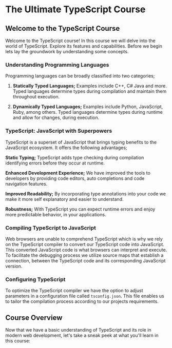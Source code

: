 # The Ultimate TypeScript Course

## Welcome to the TypeScript Course

Welcome to the TypeScript course! In this course we will delve into the world of TypeScript. Explore its features and capabilities. Before we begin lets lay the groundwork by understanding some concepts.

### Understanding Programming Languages

Programming languages can be broadly classified into two categories;

1. **Statically Typed Languages;**
   Examples include C++, C# Java and more.
   Typed languages determine types during compilation and maintain them throughout execution.

2. **Dynamically Typed Languages;**
   Examples include Python, JavaScript, Ruby, among others.
   Typed languages determine types during runtime and allow for changes, during execution.

### TypeScript: JavaScript with Superpowers

TypeScript is a superset of JavaScript that brings typing benefits to the JavaScript ecosystem. It offers the following advantages;

**Static Typing;** TypeScript adds type checking during compilation identifying errors before they occur at runtime.

**Enhanced Development Experience;** We have improved the tools to developers by providing code editors, auto completions and code navigation features.

**Improved Readability;** By incorporating type annotations into your code we make it more self explanatory and easier to understand.

**Robustness;** With TypeScript you can expect runtime errors and enjoy more predictable behavior, in your applications.

### Compiling TypeScript to JavaScript

Web browsers are unable to comprehend TypeScript which is why we rely on the TypeScript compiler to convert our TypeScript code into JavaScript. This converted JavaScript code is what browsers can interpret and execute. To facilitate the debugging process we utilize source maps that establish a connection, between the TypeScript code and its corresponding JavaScript version.

### Configuring TypeScript

To optimize the TypeScript compiler we have the option to adjust parameters in a configuration file called `tsconfig.json`. This file enables us to tailor the compilation process according to our projects requirements.

## Course Overview

Now that we have a basic understanding of TypeScript and its role in modern web development, let's take a sneak peek at what you'll learn in this course: